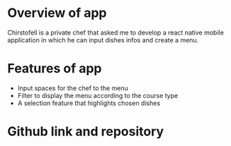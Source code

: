 # Overview of app 

Chirstofell is a private chef that asked me to develop a react native mobile application in which he can input dishes infos and create a menu. 

# Features of app 
- Input spaces for the chef to the menu
- Filter to display the menu according to the course type
- A selection feature that highlights chosen dishes
  
# Github link and repository

